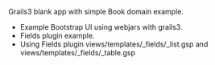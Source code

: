 Grails3 blank app with simple Book domain example.

* Example Bootstrap UI using webjars with grails3.
* Fields plugin example.
* Using Fields plugin views/templates/_fields/_list.gsp and views/templates/_fields/_table.gsp 

